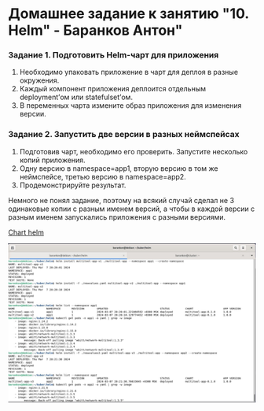 # Домашнее задание к занятию "10. Helm" - Баранков Антон"

### Задание 1. Подготовить Helm-чарт для приложения
1. Необходимо упаковать приложение в чарт для деплоя в разные окружения.  
2. Каждый компонент приложения деплоится отдельным deployment’ом или statefulset’ом.  
3. В переменных чарта измените образ приложения для изменения версии.  

### Задание 2. Запустить две версии в разных неймспейсах
1. Подготовив чарт, необходимо его проверить. Запуститe несколько копий приложения.  
2. Одну версию в namespace=app1, вторую версию в том же неймспейсе, третью версию в namespace=app2.  
3. Продемонстрируйте результат.  

Немного не понял задание, поэтому на всякий случай сделал не 3 одинаковые копии с разным именем версий, а чтобы в каждой версии с разным именем запускались приложения с разными версиями.  

[Chart helm](./img/helm)  


![Скриншот](img/1.JPG)

